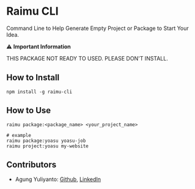 Raimu CLI
===================================
Command Line to Help Generate Empty Project or Package to Start Your Idea.

⚠️ **Important Information**

THIS PACKAGE NOT READY TO USED. PLEASE DON'T INSTALL.


## How to Install
```shell
npm install -g raimu-cli
```

## How to Use
```shell
raimu package:<package_name> <your_project_name>

# example
raimu package:yoasu yoasu-job
raimu project:yoasu my-website
```

## Contributors

- Agung Yuliyanto: [Github](https://github.com/agung96tm), [LinkedIn](https://www.linkedin.com/in/agung96tm/)
